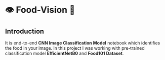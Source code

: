 # 👁️ Food-Vision 🍔
## Introduction
It is end-to-end **CNN Image Classification Model** notebook which identifies the food in your image. In this project I was working with pre-trained classification model **EfficientNetB0** and **Food101 Dataset**.
